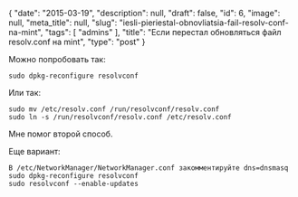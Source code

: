 {
    "date": "2015-03-19",
    "description": null,
    "draft": false,
    "id": 6,
    "image": null,
    "meta_title": null,
    "slug": "iesli-pieriestal-obnovliatsia-fail-resolv-conf-na-mint",
    "tags": [
        "admins"
    ],
    "title": "Если перестал обновляться файл resolv.conf на mint",
    "type": "post"
}


Можно попробовать так:

`sudo dpkg-reconfigure resolvconf`

Или так:

	sudo mv /etc/resolv.conf /run/resolvconf/resolv.conf
	sudo ln -s /run/resolvconf/resolv.conf /etc/resolv.conf

Мне помог второй способ.

Еще вариант:

	В /etc/NetworkManager/NetworkManager.conf закомментируйте dns=dnsmasq
	sudo dpkg-reconfigure resolvconf 
	sudo resolvconf --enable-updates 
